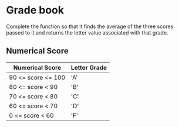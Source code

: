 # Grade book

Complete the function so that it finds the average of the three scores passed to it and returns the letter value associated with that grade.

## Numerical Score

| Numerical Score    | Letter Grade |
| ------------------ | ------------ |
| 90 <= score <= 100 | 'A'          |
| 80 <= score < 90   | 'B'          |
| 70 <= score < 80   | 'C'          |
| 60 <= score < 70   | 'D'          |
| 0 <= score < 60    | 'F'          |
